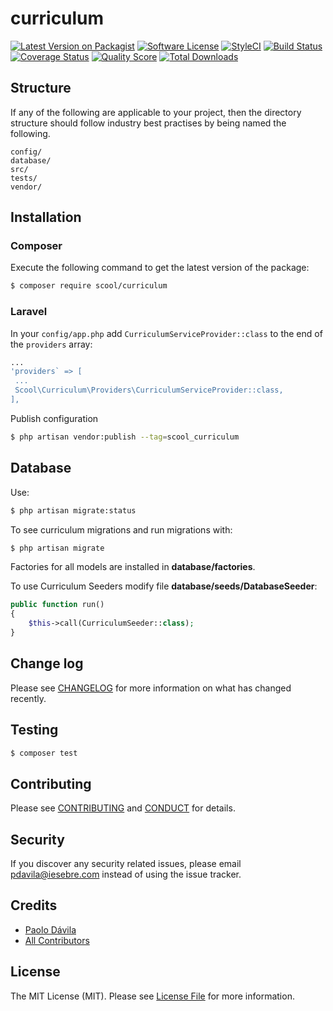 # curriculum

[![Latest Version on Packagist][ico-version]][link-packagist]
[![Software License][ico-license]](LICENSE.md)
[![StyleCI][ico-style]][link-style]
[![Build Status][ico-travis]][link-travis]
[![Coverage Status][ico-scrutinizer]][link-scrutinizer]
[![Quality Score][ico-code-quality]][link-code-quality]
[![Total Downloads][ico-downloads]][link-downloads]


## Structure

If any of the following are applicable to your project, then the directory structure should follow industry best practises by being named the following.

```   
config/
database/
src/
tests/
vendor/
```

## Installation
### Composer

Execute the following command to get the latest version of the package:

```bash
$ composer require scool/curriculum
```

### Laravel

In your `config/app.php` add `CurriculumServiceProvider::class` to the end of the `providers` array:

```php
...
'providers` => [
 ...
 Scool\Curriculum\Providers\CurriculumServiceProvider::class,
],
```

Publish configuration

```bash
$ php artisan vendor:publish --tag=scool_curriculum
```

## Database ##

Use:

```bash
$ php artisan migrate:status
```

To see curriculum migrations and run migrations with:

```bash
$ php artisan migrate
```

Factories for all models are installed in **database/factories**.

To use Curriculum Seeders modify file **database/seeds/DatabaseSeeder**:

```php
public function run()
{
    $this->call(CurriculumSeeder::class);
}
```

## Change log

Please see [CHANGELOG](CHANGELOG.md) for more information on what has changed recently.

## Testing

``` bash
$ composer test
```

## Contributing

Please see [CONTRIBUTING](CONTRIBUTING.md) and [CONDUCT](CONDUCT.md) for details.

## Security

If you discover any security related issues, please email pdavila@iesebre.com instead of using the issue tracker.

## Credits

- [Paolo Dávila][link-author]
- [All Contributors][link-contributors]

## License

The MIT License (MIT). Please see [License File](LICENSE.md) for more information.

[ico-version]: https://img.shields.io/packagist/v/scool/curriculum.svg?style=flat-square
[ico-license]: https://img.shields.io/badge/license-MIT-brightgreen.svg?style=flat-square
[ico-style]: https://styleci.io/repos/83361708/shield?branch=master
[ico-travis]: https://travis-ci.org/pdavila13/curriculum.svg?branch=master
[ico-scrutinizer]: https://scrutinizer-ci.com/g/pdavila13/curriculum/badges/build.png?b=master
[ico-code-quality]: https://scrutinizer-ci.com/g/pdavila13/curriculum/badges/quality-score.png?b=master
[ico-downloads]: https://img.shields.io/packagist/dt/scool/curriculum.svg?style=flat-square

[link-packagist]: https://packagist.org/packages/pdavila13/curriculum
[link-style]: https://styleci.io/repos/83361708
[link-travis]: https://travis-ci.org/pdavila13/curriculum
[link-scrutinizer]: https://scrutinizer-ci.com/g/pdavila13/curriculum/build-status/master
[link-code-quality]: https://scrutinizer-ci.com/g/pdavila13/curriculum/?branch=master
[link-downloads]: https://packagist.org/packages/pdavila13/curriculum

[link-author]: https://github.com/pdavila13
[link-contributors]: ../../contributors

